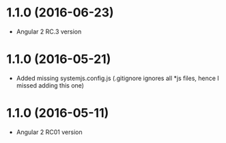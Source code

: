 <a name="1.3.0"></a>
# 1.1.0 (2016-06-23)
* Angular 2 RC.3 version

<a name="1.1.1"></a>
# 1.1.0 (2016-05-21)
* Added missing systemjs.config.js (.gitignore ignores all *js files, hence I missed adding this one)

<a name="1.1.0"></a>
# 1.1.0 (2016-05-11)
* Angular 2 RC01 version
